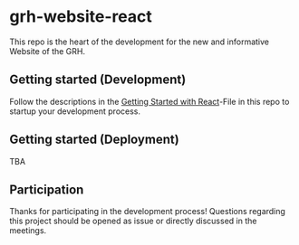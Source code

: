 # grh-website-react

This repo is the heart of the development for the new and informative Website of the GRH.

## Getting started (Development)

Follow the descriptions in the [Getting Started with React](GET_STARTED.md)-File in this repo to startup your development process.

## Getting started (Deployment)

TBA

## Participation

Thanks for participating in the development process! Questions regarding this project should be opened as issue or directly discussed in the meetings.



